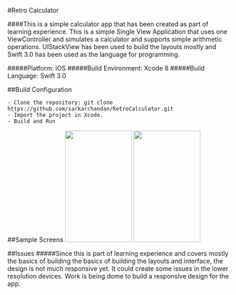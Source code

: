 #Retro Calculator

####This is a simple calculator app that has been created as part of learning experience. This is a simple Single View Application that uses one ViewController and simulates a calculator and supports simple arithmetic operations. UIStackView has been used to build the layouts mostly and Swift 3.0 has been used as the language for programming.

#####Platform: iOS
#####Build Environment: Xcode 8
#####Build Language: Swift 3.0

##Build Configuration
```
- Clone the repository: git clone https://github.com/sarkarchandan/RetroCalculator.git
- Import the project in Xcode.
- Build and Run
```

##Sample Screens
<img src="https://user-images.githubusercontent.com/19269229/27009300-b584674c-4e8a-11e7-821e-4f7750b6741f.png" width="150" height="250">
<img src="https://user-images.githubusercontent.com/19269229/27009307-cac3d9ee-4e8a-11e7-8364-4835c69d6c6d.png" width="150" height="250">

##Issues
#####Since this is part of learning experience and covers mostly the basics of building the basics of building the layouts and interface, the design is not much responsive yet. It could create some issues in the lower resolution devices. Work is being dome to build a responsive design for the app.

